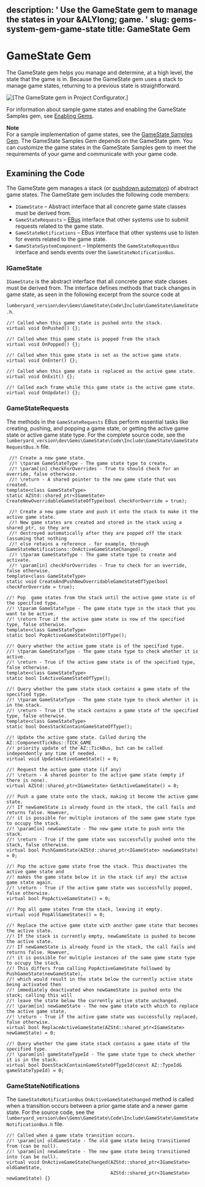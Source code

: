 description: ' Use the GameState gem to manage the states in your &ALYlong; game. '
slug: gems-system-gem-game-state
title: GameState Gem
---
# GameState Gem<a name="gems-system-gem-game-state"></a>

The GameState gem helps you manage and determine, at a high level, the state that the game is in\. Because the GameState gem uses a stack to manage game states, returning to a previous state is straightforward\.

![\[The GameState gem in Project Configurator.\]](/images/gems/gems-system-gem-game-state-1.png)

For information about sample game states and enabling the GameState Samples gem, see [Enabling Gems](gems-system-using-project-configurator.md)\.

**Note**  
For a sample implementation of game states, see the [GameState Samples Gem](gems-system-gem-game-state-samples.md)\. The GameState Samples Gem depends on the GameState gem\. You can customize the game states in the GameState Samples gem to meet the requirements of your game and communicate with your game code\.

## Examining the Code<a name="gems-system-gem-game-state-examining-the-code"></a>

The GameState gem manages a stack \(or [pushdown automaton](https://en.wikipedia.org/wiki/Pushdown_automaton)\) of abstract game states\. The GameState gem includes the following code members:
+ `IGameState` – Abstract interface that all concrete game state classes must be derived from\.
+ `GameStateRequests` – [EBus](ebus-intro.md) interface that other systems use to submit requests related to the game state\.
+ `GameStateNotifications` – EBus interface that other systems use to listen for events related to the game state\.
+ `GameStateSystemComponent` – Implements the `GameStateRequestBus` interface and sends events over the `GameStateNotificationBus`\.

### IGameState<a name="gems-system-gem-game-state-igamestate-interface"></a>

`IGameState` is the abstract interface that all concrete game state classes must be derived from\. The interface defines methods that track changes in game state, as seen in the following excerpt from the source code at

`lumberyard_version\dev\Gems\GameState\Code\Include\GameState\GameState.h`\.

```
//! Called when this game state is pushed onto the stack.
virtual void OnPushed() {};

//! Called when this game state is popped from the stack
virtual void OnPopped() {};

//! Called when this game state is set as the active game state.
virtual void OnEnter() {};

//! Called when this game state is replaced as the active game state.
virtual void OnExit() {};

//! Called each frame while this game state is the active game state.
virtual void OnUpdate() {};
```

### GameStateRequests<a name="gems-system-gem-game-state-gamestaterequests-ebus"></a>

The methods in the `GameStateRequests` EBus perform essential tasks like creating, pushing, and popping a game state, or getting the active game state or active game state type\. For the complete source code, see the `lumberyard_version\dev\Gems\GameState\Code\Include\GameState\GameStateRequestBus.h` file\.

```
 //! Create a new game state.
 //! \tparam GameStateType - The game state type to create.
 //! \param[in] checkForOverrides - True to should check for an override, false otherwise.
 //! \return - A shared pointer to the new game state that was created.
template<class GameStateType>
static AZStd::shared_ptr<IGameState> CreateNewOverridableGameStateOfType(bool checkForOverride = true);

 //! Create a new game state and push it onto the stack to make it the active game state.
 //! New game states are created and stored in the stack using a shared_ptr, so they are 
 //! destroyed automatically after they are popped off the stack (assuming that nothing
 //! else retains a reference - for example, through GameStateNotifications::OnActiveGameStateChanged).
 //! \tparam GameStateType - The game state type to create and activate.
 //! \param[in] checkForOverrides - True to check for an override, false otherwise.
template<class GameStateType>
static void CreateAndPushNewOverridableGameStateOfType(bool checkForOverride = true);

//! Pop  game states from the stack until the active game state is of the specified type.
//! \tparam GameStateType - The game state type in the stack that you want to be active.
//! \return True if the active game state is now of the specified type, false otherwise.
template<class GameStateType>
static bool PopActiveGameStateUntilOfType();

//! Query whether the active game state is of the specified type.
//! \tparam GameStateType - The game state type to check whether it is active.
//! \return - True if the active game state is of the specified type, false otherwise.
template<class GameStateType>
static bool IsActiveGameStateOfType();

//! Query whether the game state stack contains a game state of the specified type.
//! \tparam GameStateType - The game state type to check whether it is in the stack.
//! \return - True if the stack contains a game state of the specified type, false otherwise.
template<class GameStateType>
static bool DoesStackContainGameStateOfType();

//! Update the active game state. Called during the AZ::ComponentTickBus::TICK_GAME
//! priority update of the AZ::TickBus, but can be called independently any time if needed.
virtual void UpdateActiveGameState() = 0;

//! Request the active game state (if any)
//! \return - A shared pointer to the active game state (empty if there is none).
virtual AZStd::shared_ptr<IGameState> GetActiveGameState() = 0;

//! Push a game state onto the stack, making it become the active game state.
//! If newGameState is already found in the stack, the call fails and returns false. However,
//! it is possible for multiple instances of the same game state type to occupy the stack.
//! \param[in] newGameState - The new game state to push onto the stack.
//! \return - True if the game state was successfully pushed onto the stack, false otherwise.
virtual bool PushGameState(AZStd::shared_ptr<IGameState> newGameState) = 0;

//! Pop the active game state from the stack. This deactivates the active game state and
//! makes the game state below it in the stack (if any) the active game state again.
//! \return - True if the active game state was successfully popped, false otherwise.
virtual bool PopActiveGameState() = 0;

//! Pop all game states from the stack, leaving it empty.
virtual void PopAllGameStates() = 0;

//! Replace the active game state with another game state that becomes the active state.
//! If the stack is currently empty, newGameState is pushed to become the active state.
//! If newGameState is already found in the stack, the call fails and returns false. However,
//! it is possible for multiple instances of the same game state type to occupy the stack.
//! This differs from calling PopActiveGameState followed by PushGameState(newGameState),
//! which would result in the state below the currently active state being activated then
//! immediately deactivated when newGameState is pushed onto the stack; calling this will
//! leave the state below the currently active state unchanged.
//! \param[in] newGameState - The new game state with which to replace the active game state.
//! \return - True if the active game state was successfully replaced, false otherwise.
virtual bool ReplaceActiveGameState(AZStd::shared_ptr<IGameState> newGameState) = 0;

//! Query whether the game state stack contains a game state of the specified type.
//! \param[in] gameStateTypeId - The game state type to check whether it is in the stack.
virtual bool DoesStackContainGameStateOfTypeId(const AZ::TypeId& gameStateTypeId) = 0;
```

### GameStateNotifications<a name="gems-system-gem-game-state-gamestatenotifications-ebus"></a>

The `GameStateNotificationBus` `OnActiveGameStateChanged` method is called when a transition occurs between a prior game state and a newer game state\. For the source code, see the `lumberyard_version\dev\Gems\GameState\Code\Include\GameState\GameStateNotificationBus.h` file\.

```
//! Called when a game state transition occurs.
//! \param[in] oldGameState - The old game state being transitioned from (can be null).
//! \param[in] newGameState - The new game state being transitioned into (can be null).
virtual void OnActiveGameStateChanged(AZStd::shared_ptr<IGameState> oldGameState,
                                      AZStd::shared_ptr<IGameState> newGameState) {}
```